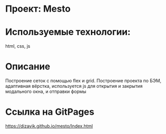 # Проект: Mesto

# Используемые технологии:

html, css, js

# Описание

Построение сеток с помощью flex и grid. Построение проекта по БЭМ, адаптивная вёрстка, используется js для открытия и закрытия модального окна, и отправки формы

# Ссылка на GitPages

https://dizavik.github.io/mesto/Index.html
